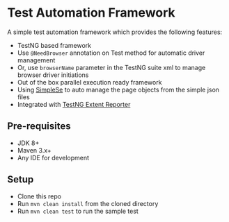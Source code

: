 # Test Automation Framework
A simple test automation framework which provides the following features:

- TestNG based framework
- Use `@NeedBrowser` annotation on Test method for automatic driver management
- Or, use `browserName` parameter in the TestNG suite xml to manage browser driver initiations
- Out of the box parallel execution ready framework
- Using [SimpleSe](https://github.com/RationaleEmotions/SimpleSe) to auto manage the page objects from the simple json files
- Integrated with [TestNG Extent Reporter](https://github.com/email2vimalraj/TestNGExtentsReport) 

## Pre-requisites

- JDK 8+
- Maven 3.x+
- Any IDE for development

## Setup

- Clone this repo
- Run `mvn clean install` from the cloned directory
- Run `mvn clean test` to run the sample test
